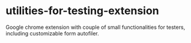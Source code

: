 # utilities-for-testing-extension
Google chrome extension with couple of small functionalities for testers, including customizable form autofiler.
